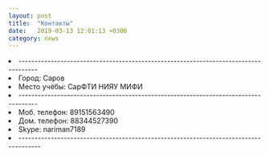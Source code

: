 ```yaml
---
layout: post
title:  "Контакты"
date:   2019-03-13 12:01:13 +0300
category: news
---
```

<li>------------------------------------------------------------------------------------</li>
<li>Город:              Саров</li>
<li>Место учёбы:        СарФТИ НИЯУ МИФИ</li>
<li>------------------------------------------------------------------------------------</li>
<li>Моб. телефон: 89151563490</li>
<li>Дом. телефон: 88344527390</li>
<li>Skype: nariman7189</li>
<li>-------------------------------------------------------------------------------------</li>


